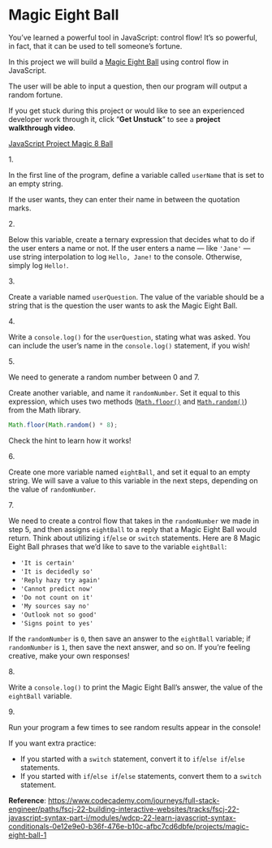 # Magic Eight Ball

You’ve learned a powerful tool in JavaScript: control flow! It’s so
powerful, in fact, that it can be used to tell someone’s fortune.

In this project we will build a
<a href="https://en.wikipedia.org/wiki/Magic_8-Ball"
class="e14vpv2g1 gamut-xro1w8-ResetElement-Anchor-AnchorBase e1bhhzie0"
target="_blank" rel="noopener">Magic Eight Ball</a> using control flow
in JavaScript.

The user will be able to input a question, then our program will output
a random fortune.

If you get stuck during this project or would like to see an experienced
developer work through it, click “**Get Unstuck**“ to see a **project
walkthrough video**.

[JavaScript Project Magic 8 Ball](https://www.youtube.com/watch?v=90WSXtjwlCA)

1\.

In the first line of the program, define a variable called `userName`
that is set to an empty string.

If the user wants, they can enter their name in between the quotation
marks.

2\.

Below this variable, create a ternary expression that decides what to do
if the user enters a name or not. If the user enters a name — like
`'Jane'` — use string interpolation to log `Hello, Jane!` to the
console. Otherwise, simply log `Hello!`.

3\.

Create a variable named `userQuestion`. The value of the variable should
be a string that is the question the user wants to ask the Magic Eight
Ball.

4\.

Write a `console.log()` for the `userQuestion`, stating what was asked.
You can include the user’s name in the `console.log()` statement, if you
wish!

5\.

We need to generate a random number between 0 and 7.

Create another variable, and name it `randomNumber`. Set it equal to
this expression, which uses two methods (<a
href="https://developer.mozilla.org/en-US/docs/Web/JavaScript/Reference/Global_Objects/Math/floor"
class="e14vpv2g1 gamut-xro1w8-ResetElement-Anchor-AnchorBase e1bhhzie0"
target="_blank" rel="noopener"><code
class="code__2rdF32qjRVp7mMVBHuPwDS">Math.floor()</code></a> and <a
href="https://developer.mozilla.org/en-US/docs/Web/JavaScript/Reference/Global_Objects/Math/random"
class="e14vpv2g1 gamut-xro1w8-ResetElement-Anchor-AnchorBase e1bhhzie0"
target="_blank" rel="noopener"><code
class="code__2rdF32qjRVp7mMVBHuPwDS">Math.random()</code></a>) from the
Math library.

``` js
Math.floor(Math.random() * 8);
```

Check the hint to learn how it works!

6\.

Create one more variable named `eightBall`, and set it equal to an empty
string. We will save a value to this variable in the next steps,
depending on the value of `randomNumber`.

7\.

We need to create a control flow that takes in the `randomNumber` we
made in step 5, and then assigns `eightBall` to a reply that a Magic
Eight Ball would return. Think about utilizing `if`/`else` or `switch`
statements. Here are 8 Magic Eight Ball phrases that we’d like to save
to the variable `eightBall`:

- `'It is certain'`
- `'It is decidedly so'`
- `'Reply hazy try again'`
- `'Cannot predict now'`
- `'Do not count on it'`
- `'My sources say no'`
- `'Outlook not so good'`
- `'Signs point to yes'`

If the `randomNumber` is `0`, then save an answer to the `eightBall`
variable; if `randomNumber` is `1`, then save the next answer, and so
on. If you’re feeling creative, make your own responses!

8\.

Write a `console.log()` to print the Magic Eight Ball’s answer, the
value of the `eightBall` variable.

9\.

Run your program a few times to see random results appear in the
console!

If you want extra practice:

- If you started with a `switch` statement, convert it to
  `if`/`else if`/`else` statements.
- If you started with `if`/`else if`/`else` statements, convert them to
  a `switch` statement.

**Reference**: https://www.codecademy.com/journeys/full-stack-engineer/paths/fscj-22-building-interactive-websites/tracks/fscj-22-javascript-syntax-part-i/modules/wdcp-22-learn-javascript-syntax-conditionals-0e12e9e0-b36f-476e-b10c-afbc7cd6dbfe/projects/magic-eight-ball-1
